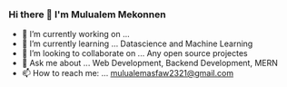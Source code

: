 ### Hi there 👋 I'm Mulualem Mekonnen




- 🔭 I’m currently working on ...
- 🌱 I’m currently learning ... Datascience and Machine Learning
- 👯 I’m looking to collaborate on ... Any open source projectes
- 💬 Ask me about ... Web Development, Backend Development, MERN
- 📫 How to reach me: ... mulualemasfaw2321@gmail.com

